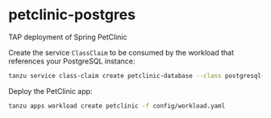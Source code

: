 # petclinic-postgres

TAP deployment of Spring PetClinic

Create the service `ClassClaim` to be consumed by the workload that references your PostgreSQL instance:

```sh
tanzu service class-claim create petclinic-database --class postgresql-unmanaged -n <workload-namespace>
```

Deploy the PetClinic app:

```sh
tanzu apps workload create petclinic -f config/workload.yaml
```
